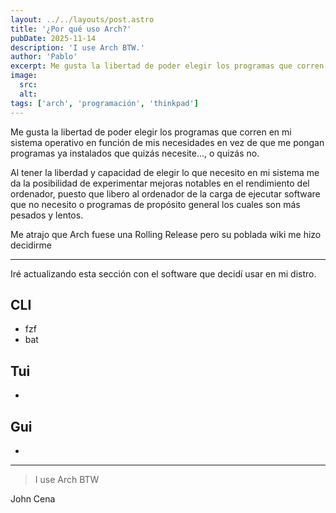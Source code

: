 ```yaml
---
layout: ../../layouts/post.astro
title: '¿Por qué uso Arch?'
pubDate: 2025-11-14
description: 'I use Arch BTW.'
author: 'Pablo'
excerpt: Me gusta la libertad de poder elegir los programas que corren en mi sistema operativo en función de mis necesidades en vez de que me pongan programas ya instalados que quizás necesite..., o quizás no.
image:
  src:
  alt:
tags: ['arch', 'programación', 'thinkpad']
---
```


Me gusta la libertad de poder elegir los programas que corren en mi sistema operativo en función de mis necesidades en vez de que me pongan programas ya instalados que quizás necesite..., o quizás no.

Al tener la liberdad y capacidad de elegir lo que necesito en mi sistema me da la posibilidad de experimentar mejoras notables en el rendimiento del ordenador, puesto que libero al ordenador de la carga de ejecutar software que no necesito o programas de propósito general los cuales son más pesados y lentos.

Me atrajo que Arch fuese una Rolling Release pero su poblada wiki me hizo decidirme

---

Iré actualizando esta sección con el software que decidí usar en mi distro.

## CLI

- fzf
- bat

## Tui

-

## Gui

-

---

> I use Arch BTW

John Cena
